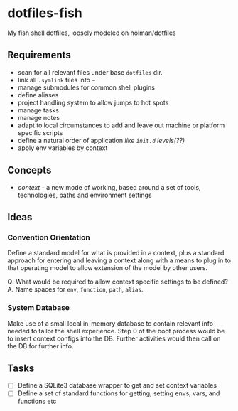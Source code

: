 # dotfiles-fish
My fish shell dotfiles, loosely modeled on holman/dotfiles

## Requirements

* scan for all relevant files under base `dotfiles` dir.
* link all `.symlink` files into `~`
* manage submodules for common shell plugins
* define aliases
* project handling system to allow jumps to hot spots
* manage tasks
* manage notes
* adapt to local circumstances to add and leave out machine or platform specific scripts
* define a natural order of application *like `init.d` levels(??)*
* apply env variables by context


## Concepts

- *context* - a new mode of working, based around a set of tools, technologies, paths and environment settings

## Ideas

### Convention Orientation

Define a standard model for what is provided in a context, plus
a standard approach for entering and leaving a context along with
a means to plug in to that operating model to allow extension of the
model by other users.

Q: What would be required to allow context specific settings to be defined?
A. Name spaces for `env`, `function`, `path`, `alias`.

### System Database

Make use of a small local in-memory database to contain relevant info needed to tailor the shell experience.  Step 0 of the boot process would be to insert context configs into the DB. Further activities would then call on the DB for further info.

## Tasks

- [ ] Define a SQLite3 database wrapper to get and set context variables
- [ ] Define a set of standard functions for getting, setting envs, vars, and functions etc